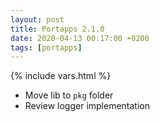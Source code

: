 ```yaml
---
layout: post
title: Portapps 2.1.0
date: 2020-04-13 00:17:00 +0200
tags: [portapps]
---
```

{% include vars.html %}

* Move lib to `pkg` folder
* Review logger implementation
